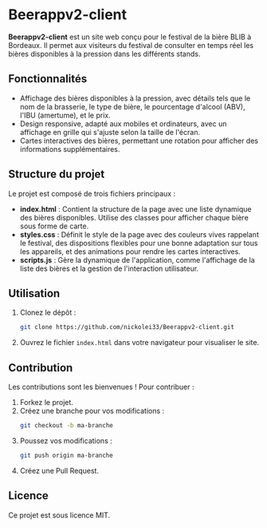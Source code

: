 # Beerappv2-client

**Beerappv2-client** est un site web conçu pour le festival de la bière BLIB à Bordeaux. Il permet aux visiteurs du festival de consulter en temps réel les bières disponibles à la pression dans les différents stands.

## Fonctionnalités

- Affichage des bières disponibles à la pression, avec détails tels que le nom de la brasserie, le type de bière, le pourcentage d'alcool (ABV), l'IBU (amertume), et le prix.
- Design responsive, adapté aux mobiles et ordinateurs, avec un affichage en grille qui s'ajuste selon la taille de l'écran.
- Cartes interactives des bières, permettant une rotation pour afficher des informations supplémentaires.

## Structure du projet

Le projet est composé de trois fichiers principaux :

- **index.html** : Contient la structure de la page avec une liste dynamique des bières disponibles. Utilise des classes pour afficher chaque bière sous forme de carte.
- **styles.css** : Définit le style de la page avec des couleurs vives rappelant le festival, des dispositions flexibles pour une bonne adaptation sur tous les appareils, et des animations pour rendre les cartes interactives.
- **scripts.js** : Gère la dynamique de l'application, comme l'affichage de la liste des bières et la gestion de l'interaction utilisateur.

## Utilisation

1. Clonez le dépôt :
   ```bash
   git clone https://github.com/nickolei33/Beerappv2-client.git
   ```
2. Ouvrez le fichier `index.html` dans votre navigateur pour visualiser le site.

## Contribution

Les contributions sont les bienvenues ! Pour contribuer :
1. Forkez le projet.
2. Créez une branche pour vos modifications :
   ```bash
   git checkout -b ma-branche
   ```
3. Poussez vos modifications :
   ```bash
   git push origin ma-branche
   ```
4. Créez une Pull Request.

## Licence

Ce projet est sous licence MIT.
